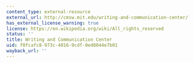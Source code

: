 ```yaml
---
content_type: external-resource
external_url: http://cmsw.mit.edu/writing-and-communication-center/
has_external_license_warning: true
license: https://en.wikipedia.org/wiki/All_rights_reserved
status: ''
title: Writing and Communication Center
uid: f0fcafc8-973c-4016-9cdf-0ed8044e7b01
wayback_url: ''
---
```

